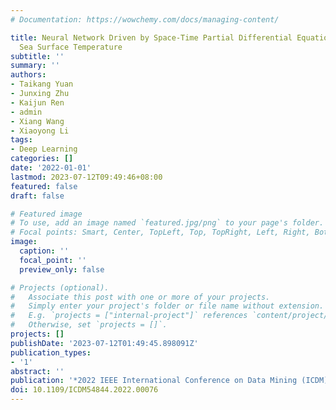 ```yaml
---
# Documentation: https://wowchemy.com/docs/managing-content/

title: Neural Network Driven by Space-Time Partial Differential Equation for Predicting
  Sea Surface Temperature
subtitle: ''
summary: ''
authors:
- Taikang Yuan
- Junxing Zhu
- Kaijun Ren
- admin
- Xiang Wang
- Xiaoyong Li
tags:
- Deep Learning
categories: []
date: '2022-01-01'
lastmod: 2023-07-12T09:49:46+08:00
featured: false
draft: false

# Featured image
# To use, add an image named `featured.jpg/png` to your page's folder.
# Focal points: Smart, Center, TopLeft, Top, TopRight, Left, Right, BottomLeft, Bottom, BottomRight.
image:
  caption: ''
  focal_point: ''
  preview_only: false

# Projects (optional).
#   Associate this post with one or more of your projects.
#   Simply enter your project's folder or file name without extension.
#   E.g. `projects = ["internal-project"]` references `content/project/deep-learning/index.md`.
#   Otherwise, set `projects = []`.
projects: []
publishDate: '2023-07-12T01:49:45.898091Z'
publication_types:
- '1'
abstract: ''
publication: '*2022 IEEE International Conference on Data Mining (ICDM)*'
doi: 10.1109/ICDM54844.2022.00076
---
```

